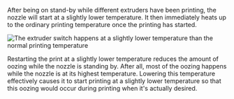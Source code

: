 After being on stand-by while different extruders have been printing, the nozzle will start at a slightly lower temperature. It then immediately heats up to the ordinary printing temperature once the printing has started.

![The extruder switch happens at a slightly lower temperature than the normal printing temperature](../../../articles/images/temperature_regulation.svg)

Restarting the print at a slightly lower temperature reduces the amount of oozing while the nozzle is standing by. After all, most of the oozing happens while the nozzle is at its highest temperature. Lowering this temperature effectively causes it to start printing at a slightly lower temperature so that this oozing would occur during printing when it's actually desired.